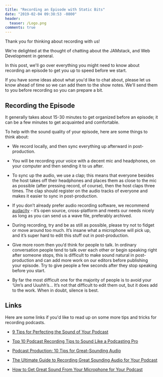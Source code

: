 ```yaml
---
title: "Recording an Episode with Static Bits"
date: "2019-02-04 09:38:53 -0800"
header:
  teaser: /Logo.png
comments: true
---
```


Thank you for thinking about recording with us! 

We're delighted at the thought of chatting about the JAMstack, and Web Development in general. 

In this post, we'll go over everything you might need to know about recording an episode to get you up to speed before we start. 

If you have some ideas about what you'd like to chat about, please let us know ahead of time so we can add them to the show notes. We'll send them to you before recording so you can prepare a bit.

## Recording the Episode

It generally takes about 15-30 minutes to get organized before an episode; it can be a few minutes to get acquainted and comfortable.

To help with the sound quality of your episode, here are some things to think about:

* We record locally, and then sync everything up afterward in post-production.

* You will be recording your voice with a decent mic and headphones, on your computer and then sending it to us after.

* To sync up the audio, we use a clap; this means that everyone besides the host takes off their headphones and places them as close to the mic as possible (after pressing record, of course), then the host claps three times. The clap should register on the audio tracks of everyone and makes it easier to sync in post-production.

* If you don’t already prefer audio recording software, we recommend [audacity](https://www.audacityteam.org/) - it’s open source, cross-platform and meets our needs nicely as long as you can send us a wave file, preferably archived.

* During recording, try and be as still as possible, please try not to fidget or move around too much. It’s insane what a microphone will pick up, and it’s super hard to edit this stuff out in post-production.

* Give more room then you’d think for people to talk. In ordinary conversation people tend to talk over each other or begin speaking right after someone stops, this is difficult to make sound natural in post-production and can add more work on our editors before publishing your episode. Try to give people a few seconds after they stop speaking before you start.

* By far the most difficult one for the majority of people is to avoid your ‘Um’s and Uuuhh’s… It’s not that difficult to edit them out, but it does add to the work. When in doubt, silence is best.

## Links

Here are some links if you'd like to read up on some more tips and tricks for recording podcasts.

* [9 Tips for Perfecting the Sound of Your Podcast](https://alanahelbig.com/perfect-podcast-audio/)

* [Top 10 Podcast Recording Tips to Sound Like a Podcasting Pro](https://www.smartpassiveincome.com/10-podcast-recording-tips/)

* [Podcast Production: 10 Tips for Great-Sounding Audio](https://www.izotope.com/en/learn/products/ozone/10-tips-for-a-great-sounding-podcast.html)

* [The Ultimate Guide to Recording Great Sounding Audio for Your Podcast](https://www.podcastmotor.com/ultimate-guide-recording-great-sounding-audio-podcast/)

* [How to Get Great Sound From Your Microphone for Your Podcast](https://medium.com/simplecast/improve-sound-quality-5ed09acea8fb)

